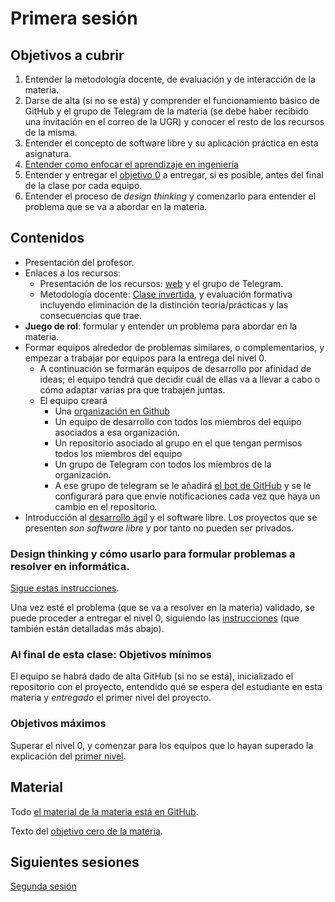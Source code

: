 # Primera sesión

## Objetivos a cubrir

1. Entender la metodología docente, de evaluación y de interacción de la materia.
2. Darse de alta (si no se está) y comprender el funcionamiento básico de GitHub
   y el grupo de Telegram de la materia (se debe haber recibido una
   invitación en el correo de la UGR) y conocer el resto de los recursos de la
   misma.
2. Entender el concepto de software libre y su aplicación práctica en esta asignatura.
3. [Entender como enfocar el aprendizaje en ingeniería](https://www.youtube.com/watch?v=HLXrAdK1iZ4)
4. Entender y entregar el
   [objetivo
   0](http://jj.github.io/MPDA-IS/doc/0.Repositorio) a entregar, si es posible,
   antes del final de la clase por cada equipo.
5. Entender el proceso de *design thinking* y comenzarlo para entender
   el problema que se va a abordar en la materia.

## Contenidos

* Presentación del profesor.
* Enlaces a los recursos:
  * Presentación de los recursos: [web](http://jj.github.io/MPDA-IS) y
  el grupo de Telegram.
  * Metodología docente:
  [Clase invertida](http://www.tecnologiasparalaeducacion.es/la-clase-inversa-flip-classroom-tecnologias/), y evaluación formativa
  incluyendo eliminación de la distinción teoría/prácticas y las
  consecuencias que trae.
* **Juego de rol**: formular y entender un problema para abordar en la materia.
* Formar equipos alrededor de problemas similares, o complementarios, y empezar
  a trabajar por equipos para la entrega del nivel 0.
  * A continuación se formarán equipos de desarrollo por afinidad de ideas; el
    equipo tendrá que decidir cuál de ellas va a llevar a cabo o cómo adaptar
    varias pra que trabajen juntas.
  * El equipo creará
    * Una [organización en
      Github](https://docs.github.com/en/organizations/collaborating-with-groups-in-organizations)
    * Un equipo de desarrollo con todos los miembros del equipo asociados a esa
      organización.
    * Un repositorio asociado al grupo en el que tengan permisos todos los
      miembros del equipo
    * Un grupo de Telegram con todos los miembros de la organización.
    * A ese grupo de telegram se le añadirá [el bot de
      GitHub](https://t.me/GitHubBot) y se le configurará para que envíe
      notificaciones cada vez que haya un cambio en el repositorio.
* Introducción al [desarrollo ágil](https://jj.github.io/IV/preso/agil.html) y el software libre. Los proyectos que se
  presenten *son software libre* y por tanto no pueden ser privados.

### Design thinking y cómo usarlo para formular problemas a resolver en informática.

[Sigue estas instrucciones](http://jj.github.io/MPDA-IS/doc/actividades/juego-rol-design-thinking).


Una vez esté el problema (que se va a resolver en la materia) validado, se puede proceder a entregar el
nivel 0, siguiendo las
[instrucciones](http://jj.github.io/MPDA-IS/doc/0.Repositorio)
(que también están detalladas más abajo).

### Al final de esta clase: Objetivos mínimos

El equipo se habrá dado de alta GitHub (si no se está), inicializado el repositorio con el
proyecto, entendido qué se espera del estudiante en esta materia y *entregado*
el primer nivel del proyecto.

### Objetivos máximos

Superar el nivel 0, y comenzar para los equipos que lo hayan superado la
explicación del [primer nivel](http://jj.github.io/MPDA-IS/doc/1.Planificacion).

## Material

Todo [el material de la materia está en GitHub](http://jj.github.io/MPDA-IS).

Texto del [objetivo cero de la
materia](http://jj.github.io/MPDA-IS/doc/0.Repositorio).

## Siguientes sesiones

[Segunda sesión](02.md)
